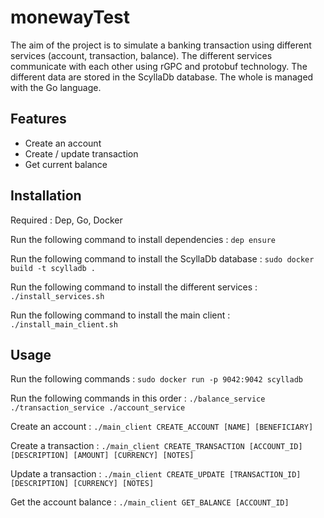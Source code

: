 # monewayTest
The aim of the project is to simulate a banking transaction using different services (account, transaction, balance).
The different services communicate with each other using rGPC and protobuf technology.
The different data are stored in the ScyllaDb database.
The whole is managed with the Go language.

## Features

- Create an account
- Create / update transaction
- Get current balance

## Installation

Required : Dep, Go, Docker

Run the following command to install dependencies :
``` dep ensure ``` 

Run the following command to install the ScyllaDb database :
``` sudo docker build -t scylladb . ``` 

Run the following command to install the different services :
``` ./install_services.sh ```

Run the following command to install the main client :
``` ./install_main_client.sh ```

## Usage

Run the following commands :
``` sudo docker run -p 9042:9042 scylladb ```

Run the following commands in this order :
``` ./balance_service ./transaction_service ./account_service ``` 

Create an account :
``` ./main_client CREATE_ACCOUNT [NAME] [BENEFICIARY] ``` 

Create a transaction :
``` ./main_client CREATE_TRANSACTION [ACCOUNT_ID] [DESCRIPTION] [AMOUNT] [CURRENCY] [NOTES] ``` 

Update a transaction :
``` ./main_client CREATE_UPDATE [TRANSACTION_ID] [DESCRIPTION] [CURRENCY] [NOTES] ``` 
 
Get the account balance :
``` ./main_client GET_BALANCE [ACCOUNT_ID] ``` 